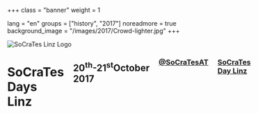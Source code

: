 +++
class = "banner"
weight = 1

lang = "en"
groups = ["history", "2017"]
noreadmore = true
background_image = "/images/2017/Crowd-lighter.jpg"
+++

<div class="banner">
  <div class="row">
    <div class="four columns">
      <img class="logo" src="/images/2016/SoCraTesLinz2016.png" alt="SoCraTes Linz Logo"/>
    </div>
    <div class="eight columns">
      <h1>SoCraTes Days Linz</h1>
      <h2>20<sup>th</sup>-21<sup>st</sup>October 2017</h2>
      <h3><a href="https://twitter.com/SoCraTesAT"><i class="fa fa-twitter" aria-hidden="true" style="width: 1.2em;"></i> @SoCraTesAT</a></h3>
      <h3><a href="https://facebook.com/events/1509206379138557"><i class="fa fa-facebook" aria-hidden="true" style="width: 1.2em;"></i> SoCraTes Day Linz</a></h3>
      <br/>

    </div>
  </div>  
</div>

	



<!--more-->
